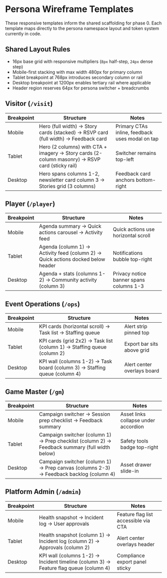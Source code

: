 # Persona Wireframe Templates

These responsive templates inform the shared scaffolding for phase 0. Each template maps directly to the persona namespace layout and token system currently in code.

## Shared Layout Rules

- 16px base grid with responsive multipliers (`8px` half-step, `24px` dense step)
- Mobile-first stacking with max width 480px for primary column
- Tablet breakpoint at 768px introduces secondary column or rail
- Desktop breakpoint at 1200px enables tertiary rail where applicable
- Header region reserves 64px for persona switcher + breadcrumbs

## Visitor (`/visit`)

| Breakpoint | Structure                                                                                      | Notes                                           |
| ---------- | ---------------------------------------------------------------------------------------------- | ----------------------------------------------- |
| Mobile     | Hero (full width) → Story cards (stacked) → RSVP card (full width) → Feedback card             | Primary CTAs inline, feedback uses modal on tap |
| Tablet     | Hero (2 columns) with CTA + imagery → Story cards (2-column masonry) → RSVP card (sticky rail) | Switcher remains top-left                       |
| Desktop    | Hero spans columns 1-2, newsletter card column 3 → Stories grid (3 columns)                    | Feedback card anchors bottom-right              |

## Player (`/player`)

| Breakpoint | Structure                                                                        | Notes                                   |
| ---------- | -------------------------------------------------------------------------------- | --------------------------------------- |
| Mobile     | Agenda summary → Quick actions carousel → Activity feed                          | Quick actions use horizontal scroll     |
| Tablet     | Agenda (column 1) → Activity feed (column 2) → Quick actions docked below header | Notifications bubble top-right          |
| Desktop    | Agenda + stats (columns 1-2) → Community activity (column 3)                     | Privacy notice banner spans columns 1-3 |

## Event Operations (`/ops`)

| Breakpoint | Structure                                                                  | Notes                       |
| ---------- | -------------------------------------------------------------------------- | --------------------------- |
| Mobile     | KPI cards (horizontal scroll) → Task list → Staffing queue                 | Alert strip pinned top      |
| Tablet     | KPI cards (grid 2x2) → Task list (column 1) → Staffing queue (column 2)    | Export bar sits above grid  |
| Desktop    | KPI wall (columns 1-2) → Task board (column 3) → Staffing queue (column 4) | Alert center overlays board |

## Game Master (`/gm`)

| Breakpoint | Structure                                                                                      | Notes                                |
| ---------- | ---------------------------------------------------------------------------------------------- | ------------------------------------ |
| Mobile     | Campaign switcher → Session prep checklist → Feedback summary                                  | Asset links collapse under accordion |
| Tablet     | Campaign switcher (column 1) → Prep checklist (column 2) → Feedback summary (full width below) | Safety tools badge top-right         |
| Desktop    | Campaign switcher (column 1) → Prep canvas (columns 2-3) → Feedback backlog (column 4)         | Asset drawer slide-in                |

## Platform Admin (`/admin`)

| Breakpoint | Structure                                                                             | Notes                                |
| ---------- | ------------------------------------------------------------------------------------- | ------------------------------------ |
| Mobile     | Health snapshot → Incident log → User approvals                                       | Feature flag list accessible via CTA |
| Tablet     | Health snapshot (column 1) → Incident log (column 2) → Approvals (column 2)           | Alert center overlays header         |
| Desktop    | KPI wall (columns 1-2) → Incident timeline (column 3) → Feature flag queue (column 4) | Compliance export panel sticky       |
